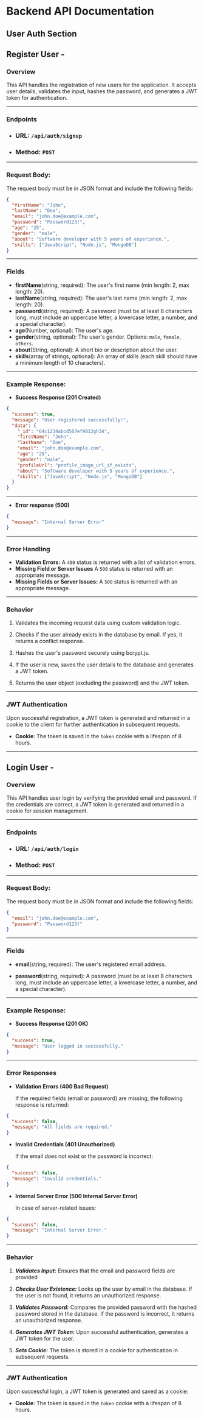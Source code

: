 # Backend API Documentation

## **User Auth Section**

## Register User -

### Overview

This API handles the registration of new users for the application. It accepts user details, validates the input, hashes the password, and generates a JWT token for authentication.

---

### Endpoints

- ### URL: `/api/auth/signup`
- ### Method: `POST`

---

### Request Body:

The request body must be in JSON format and include the following fields:

```json
{
  "firstName": "John",
  "lastName": "Doe",
  "email": "john.doe@example.com",
  "password": "Password123!",
  "age": "25",
  "gender": "male",
  "about": "Software developer with 5 years of experience.",
  "skills": ["JavaScript", "Node.js", "MongoDB"]
}
```

---

### **Fields**

- **firstName**(string, required): The user's first name (min length: 2, max length: 20).
- **lastName**(string, required): The user's last name (min length: 2, max length: 20).
- **password**(string, required): A password (must be at least 8 characters long, must include an uppercase letter, a lowercase letter, a number, and a special character).
- **age**(Number, optional): The user's age.
- **gender**(string, optional): The user's gender. Options: `male`, `female`, `others`.
- **about**(String, optional): A short bio or description about the user.
- **skills**(array of strings, optional): An array of skills (each skill should have a minimum length of 10 characters).

---

### Example Response:

- **Success Response (201 Created)**

```json
{
  "success": true,
  "message": "User registered successfully!",
  "data": {
    "_id": "64c1234abcd567ef9012gh34",
    "firstName": "John",
    "lastName": "Doe",
    "email": "john.doe@example.com",
    "age": "25",
    "gender": "male",
    "profileUrl": "profile_image_url_if_exists",
    "about": "Software developer with 5 years of experience.",
    "skills": ["JavaScript", "Node.js", "MongoDB"]
  }
}
```

---

- **Error response (500)**

```json
{
  "message": "Internal Server Error"
}
```

---

### **Error Handling**

- **Validation Errors:** A `400` status is returned with a list of validation errors.
- **Missing Field or Server Issues** A `500` status is returned with an appropriate message.
- **Missing Fields or Server Issues:** A `500` status is returned with an appropriate message.

---

### **Behavior**

1. Validates the incoming request data using custom validation logic.

2. Checks if the user already exists in the database by email. If yes, it returns a conflict response.

3. Hashes the user's password securely using bcrypt.js.

4. If the user is new, saves the user details to the database and generates a JWT token.

5. Returns the user object (excluding the password) and the JWT token.

---

### **JWT Authentication**

Upon successful registration, a JWT token is generated and returned in a cookie to the client for further authentication in subsequent requests.

- **Cookie**: The token is saved in the `token` cookie with a lifespan of 8 hours.

---

## Login User -

### Overview

This API handles user login by verifying the provided email and password. If the credentials are correct, a JWT token is generated and returned in a cookie for session management.

---

### Endpoints

- ### URL: `/api/auth/login`
- ### Method: `POST`

---

### Request Body:

The request body must be in JSON format and include the following fields:

```json
{
  "email": "john.doe@example.com",
  "password": "Password123!"
}
```

---

### **Fields**

- **email**(string, required): The user's registered email address.

- **password**(string, required): A password (must be at least 8 characters long, must include an uppercase letter, a lowercase letter, a number, and a special character).

---

### Example Response:

- **Success Response (201 OK)**

```json
{
  "success": true,
  "message": "User logged in successfully."
}
```

---

### Error Responses

- **Validation Errors (400 Bad Request)**

  If the required fields (email or password) are missing, the following response is returned:

```json
{
  "success": false,
  "message": "All fields are required."
}
```

- **Invalid Credentials (401 Unauthorized)**

  If the email does not exist or the password is incorrect:

```json
{
  "success": false,
  "message": "Invalid credentials."
}
```

- **Internal Server Error (500 Internal Server Error)**

  In case of server-related issues:

```json
{
  "success": false,
  "message": "Internal Server Error."
}
```

---

### **Behavior**

1. ***Validates Input:*** Ensures that the email and password fields are provided

2. ***Checks User Existence:*** Looks up the user by email in the database. If the user is not found, it returns an unauthorized response.

3. ***Validates Password:*** Compares the provided password with the hashed password stored in the database. If the password is incorrect, it returns an unauthorized response.

4. ***Generates JWT Token:*** Upon successful authentication, generates a JWT token for the user.

5. ***Sets Cookie:*** The token is stored in a cookie for authentication in subsequent requests.

---

### **JWT Authentication**

Upon successful login, a JWT token is generated and saved as a cookie:

- **Cookie**: The token is saved in the `token` cookie with a lifespan of 8 hours.
